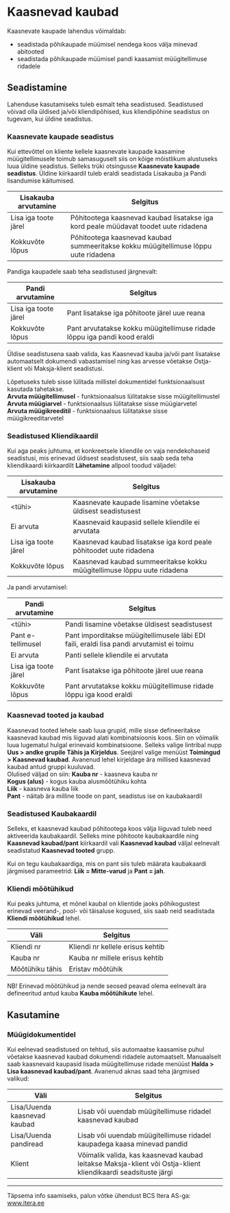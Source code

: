 # Kaasnevad kaubad
Kaasnevate kaupade lahendus võimaldab:
* seadistada põhikaupade müümisel nendega koos välja minevad abitooted
* seadistada põhikaupade müümisel pandi kaasamist müügitellimuse ridadele

## Seadistamine
Lahenduse kasutamiseks tuleb esmalt teha seadistused. Seadistused võivad olla üldised ja/või kliendipõhised, kus kliendipõhine seadistus on tugevam, kui üldine
seadistus.

### Kaasnevate kaupade seadistus

Kui ettevõttel on kliente kellele kaasnevate kaupade kaasamine müügitellimusele toimub samasuguselt siis on kõige mõistlikum alustuseks luua üldine seadistus. Selleks trüki otsingusse **Kaasnevate kaupade seadistus**. Üldine kiirkaardil tuleb eraldi seadistada Lisakauba ja Pandi lisandumise käitumised.

|Lisakauba arvutamine|Selgitus|
|---|---| 
| Lisa iga toote järel | Põhitootega kaasnevad kaubad lisatakse iga kord peale müüdavat toodet uute ridadena |
| Kokkuvõte lõpus | Põhitootega kaasnevad kaubad summeeritakse kokku müügitellimuse lõppu uute ridadena |

Pandiga kaupadele saab teha seadistused järgnevalt:   

|Pandi arvutamine|Selgitus|
|---|---| 
| Lisa iga toote järel | Pant lisatakse iga põhitoote järel uue reana |
| Kokkuvõte lõpus | Pant arvutatakse kokku müügitellimuse ridade lõppu iga pandi kood eraldi |


Üldise seadistusena saab valida, kas Kaasnevad kauba ja/või pant lisatakse automaatselt dokumendi vabastamisel ning kas arvesse võetakse Ostja-klient või Maksja-klient seadistusi.


Lõpetuseks tuleb sisse lülitada millistel dokumentidel funktsionaalsust kasutada tahetakse.<br>
**Arvuta müügitellimusel** - funktsionaalsus lülitatakse sisse müügitellimustel <br>
**Arvuta müügiarvel** - funktsionaalsus lülitatakse sisse müügiarvetel <br>
**Arvuta müügikreeditil** - funktsionaalsus lülitatakse sisse müügikreeditarvetel <br>


### Seadistused Kliendikaardil

Kui aga peaks juhtuma, et konkreetsele kliendile on vaja nendekohaseid seadistusi, mis erinevad üldisest seadistusest, siis saab seda teha kliendikaardi kiirkaardilt
**Lähetamine** allpool toodud väljadel:

|Lisakauba arvutamine|Selgitus|
|---|---| 
| <tühi> | Kaasnevate kaupade lisamine võetakse üldisest seadistusest |
| Ei arvuta | Kaasnevaid kaupasid sellele kliendile ei arvutata |
| Lisa iga toote järel | Kaasnevad kaubad lisatakse iga kord peale põhitoodet uute ridadena |
| Kokkuvõte lõpus | Kaasnevad kaubad summeeritakse kokku müügitellimuse lõppu uute ridadena |

Ja pandi arvutamisel:

|Pandi arvutamine|Selgitus|
|---|---| 
| <tühi> | Pandi lisamine võetakse üldisest seadistusest |
| Pant e-tellimusel | Pant imporditakse müügitellimusele läbi EDI faili, eraldi lisa pandi arvutamist ei toimu |
| Ei arvuta | Panti sellele kliendile ei arvutata |
| Lisa iga toote järel | Pant lisatakse iga põhitoote järel uue reana |
| Kokkuvõte lõpus | Pant arvutatakse kokku müügitellimuse ridade lõppu iga kood eraldi |


### Kaasnevad tooted ja kaubad

Kaasnevad tooted lehele saab luua grupid, mille sisse defineeritakse kaasnevad kaubad mis liiguvad alati kombinatsioonis koos. Siin on võimalik luua lugematul hulgal erinevaid kombinatsioone. Selleks valige lintribal nupp **Uus > andke grupile Tähis ja Kirjeldus**. Seejärel valige menüüst **Toimingud > Kaasnevad kaubad**. Avanenud lehel kirjeldage ära millised kaasnevad kaubad antud gruppi kuuluvad.<br>
Olulised väljad on siin:
**Kauba nr** - kaasneva kauba nr<br>
**Kogus (alus)** - kogus kauba alusmõõtühiku kohta <br>
**Liik** - kaasneva kauba liik <br>
**Pant** - näitab ära milline toode on pant, seadistus ise on kaubakaardil <br>


### Seadistused Kaubakaardil

Selleks, et kaasnevad kaubad põhitootega koos välja liiguvad tuleb need aktiveerida kaubakaardil. Selleks mine põhitoote kaubakaardile ning **Kaasnevad kaubad/pant** kiirkaardil vali **Kaasnevad kaubad** väljal eelnevalt seadistatud **Kaasnevad tooted** grupp.

Kui on tegu kaubakaardiga, mis on pant siis tuleb määrata kaubakaardi järgmised parameetrid: **Liik = Mitte-varud** ja **Pant = jah**.


### Kliendi mõõtühikud

Kui peaks juhtuma, et mõnel kaubal on klientide jaoks põhikogustest erinevad veerand-, pool- või täisaluse kogused, siis saab neid seadistada **Kliendi mõõtühikud** lehel.

|Väli|Selgitus|
|---|---| 
| Kliendi nr | Kliendi nr kellele erisus kehtib |
| Kauba nr | Kauba nr millele erisus kehtib |
| Mõõtühiku tähis | Eristav mõõtühik |

NB! Erinevad mõõtühikud ja nende seosed peavad olema eelnevalt ära defineeritud antud kauba **Kauba mõõtühikute** lehel.


## Kasutamine

### Müügidokumentidel

Kui eelnevad seadistused on tehtud, siis automaatse kaasamise puhul võetakse kaasnevad kaubad dokumendi ridadele automaatselt. Manuaalselt saab kaasnevaid kaupasid  lisada müügitellimuse ridade menüüst **Halda > Lisa kaasnevad kaubad/pant**. Avanenud aknas saad teha järgmised valikud:

|Väli|Selgitus|
|---|---| 
| Lisa/Uuenda kaasnevad kaubad | Lisab või uuendab müügitellimuse ridadel kaasnevad kaubad |
| Lisa/Uuenda pandiread | Lisab või uuendab müügitellimuse ridadel kaupadega kaasa minevad pandid |
| Klient | Võimalik valida, kas kaasnevad kaubad leitakse Maksja-klient või Ostja-klient kliendikaardi seadsituste järgi |


---

Täpsema info saamiseks, palun võtke ühendust BCS Itera AS-ga:
<a href="https://www.itera.ee/" target="_blank">www.itera.ee</a>
